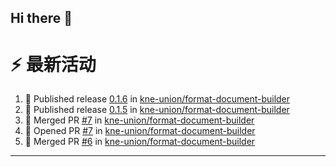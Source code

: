 ## Hi there 👋

<!--

**Here are some ideas to get you started:**

🙋‍♀️ A short introduction - what is your organization all about?
🌈 Contribution guidelines - how can the community get involved?
👩‍💻 Useful resources - where can the community find your docs? Is there anything else the community should know?
🍿 Fun facts - what does your team eat for breakfast?
🧙 Remember, you can do mighty things with the power of [Markdown](https://docs.github.com/github/writing-on-github/getting-started-with-writing-and-formatting-on-github/basic-writing-and-formatting-syntax)
-->


# ⚡ 最新活动

<!--START_SECTION:activity-->
1. 🚀 Published release [0.1.6](https://github.com/kne-union/format-document-builder/releases/tag/0.1.6) in [kne-union/format-document-builder](https://github.com/kne-union/format-document-builder)
2. 🚀 Published release [0.1.5](https://github.com/kne-union/format-document-builder/releases/tag/0.1.5) in [kne-union/format-document-builder](https://github.com/kne-union/format-document-builder)
3. 🎉 Merged PR [#7](https://github.com/kne-union/format-document-builder/pull/7) in [kne-union/format-document-builder](https://github.com/kne-union/format-document-builder)
4. 💪 Opened PR [#7](https://github.com/kne-union/format-document-builder/pull/7) in [kne-union/format-document-builder](https://github.com/kne-union/format-document-builder)
5. 🎉 Merged PR [#6](https://github.com/kne-union/format-document-builder/pull/6) in [kne-union/format-document-builder](https://github.com/kne-union/format-document-builder)
<!--END_SECTION:activity-->

---
